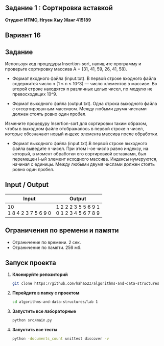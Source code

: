 ## Задание 1 : Сортировка вставкой 

**Студент ИТМО,  Нгуен Хыу Жанг  415189**  

## Вариант 16

## Задание

Используя код процедуры Insertion-sort, напишите программу и проверьте сортировку массива A = {31, 41, 59, 26, 41, 58}.

- Формат входного файла (input.txt). В первой строке входного файла содержится число n (1 ≤ n ≤ 10^3) — число элементов в массиве. Во второй строке находятся n различных целых чисел, по модулю не превосходящих 10^9.

- Формат выходного файла (output.txt). Одна строка выходного файла с отсортированным массивом. Между любыми двумя числами должен стоять ровно один пробел.

Измените процедуру Insertion-sort для сортировки таким образом, чтобы в
выходном файле отображалось в первой строке n чисел, которые обозначают
новый индекс элемента массива после обработки.

- Формат выходного файла (input.txt).В первой строке выходного файла
выведите n чисел. При этом i-ое число равно индексу, на который, в момент
обработки его сортировкой вставками, был перемещен i-ый элемент исходного массива. Индексы нумеруются, начиная с единицы. Между любыми
двумя числами должен стоять ровно один пробел.


## Input / Output 

| Input                         |  Output                                        |
|-------------------------------|------------------------------------------------|
| 10<br/>1 8 4 2 3 7 5 6 9 0    | 1 2 2 2 3 5 5 6 9 1<br/>0 1 2 3 4 5 6 7 8 9    |


## Ограничения по времени и памяти

- Ограничение по времени. 2 сек.
- Ограничение по памяти. 256 мб.


## Запуск проекта
1. **Клонируйте репозиторий**
   ```bash
   git clone https://github.com/haha523/algorithms-and-data-structures.git
   ```
2. **Перейдите в папку с проектом**
   ```bash
   cd algorithms-and-data-structures/lab 1
   ```
3. **Запустить все лабораторные**
    ```bash
   python src/main.py
   ```
4. **Запустить все тесты**
    ```bash
   python -documents_count unittest discover -v
   ```
